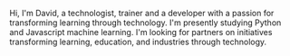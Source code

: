 Hi, I'm David, a technologist, trainer and a developer with a passion for transforming learning through technology.
I'm presently studying Python and Javascript machine learning. 
I'm looking for partners on initiatives transforming learning, education, and industries through technology. 




